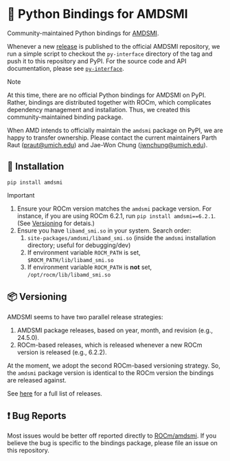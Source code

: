 # 🐍 Python Bindings for AMDSMI

Community-maintained Python bindings for [AMDSMI](https://github.com/ROCm/amdsmi).

Whenever a new [release](https://github.com/ROCm/amdsmi/releases) is published to the official AMDSMI repository, we run a simple script to checkout the `py-interface` directory of the tag and push it to this repository and PyPI.
For the source code and API documentation, please see [`py-interface`](/py-interface).

> [!NOTE]
> At this time, there are no official Python bindings for AMDSMI on PyPI. Rather, bindings are distributed together with ROCm, which complicates dependency management and installation. Thus, we created this community-maintained binding package.
>
> When AMD intends to officially maintain the `amdsmi` package on PyPI, we are happy to transfer ownership. Please contact the current maintainers Parth Raut (<praut@umich.edu>) and Jae-Won Chung (<jwnchung@umich.edu>).

## 🚀 Installation

```
pip install amdsmi
```

> [!IMPORTANT]
> 1. Ensure your ROCm version matches the `amdsmi` package version. For instance, if you are using ROCm 6.2.1, run `pip install amdsmi==6.2.1`. (See [Versioning](#-versioning) for detais.)
> 2. Ensure you have `libamd_smi.so` in your system. Search order:
>    1. `site-packages/amdsmi/libamd_smi.so` (inside the `amdsmi` installation directory; useful for debugging/dev)
>    2. If environment variable `ROCM_PATH` is set, `$ROCM_PATH/lib/libamd_smi.so`
>    3. If environment variable `ROCM_PATH` is **not** set, `/opt/rocm/lib/libamd_smi.so`

## 📦 Versioning

AMDSMI seems to have two parallel release strategies:  
1. AMDSMI package releases, based on year, month, and revision (e.g., 24.5.0).
2. ROCm-based releases, which is released whenever a new ROCm version is released (e.g., 6.2.2).

At the moment, we adopt the second ROCm-based versioning strategy. So, the `amdsmi` package version is identical to the ROCm version the bindings are released against.

See [here](https://pypi.org/project/amdsmi/#history) for a full list of releases.

## ❗ Bug Reports

Most issues would be better off reported directly to [ROCm/amdsmi](https://github.com/ROCm/amdsmi). If you believe the bug is specific to the bindings package, please file an issue on this repository.
